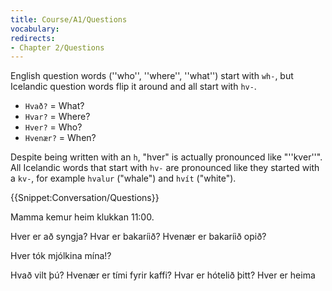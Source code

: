 ```yaml
---
title: Course/A1/Questions
vocabulary:
redirects:
- Chapter 2/Questions
---
```


English question words (''who'', ''where'', ''what'') start with <code>wh-</code>, but Icelandic question words flip it around and all start with <code>hv-</code>.

* `Hvað?` = What?
* `Hvar?` = Where?
* `Hver?` = Who?
* `Hvenær?` = When?

Despite being written with an <code>h</code>, "hver" is actually pronounced like "''kver''". All Icelandic words that start with <code>hv-</code> are pronounced like they started with a <code>kv-</code>, for example `hvalur` ("whale") and `hvít` ("white").<!-- Would be good to explain why this shift of pronunciation has occurred --><!--{{IPA|hvaːr̥}}--><!--{{IPA|k{{h}}vaːr̥}}-->

{{Snippet:Conversation/Questions}}

Mamma kemur heim klukkan 11:00.

Hver er að syngja?
Hvar er bakaríið?
Hvenær er bakaríið opið?

Hver tók mjólkina mína!?

Hvað vilt þú?
Hvenær er tími fyrir kaffi?
Hvar er hótelið þitt?
Hver er heima